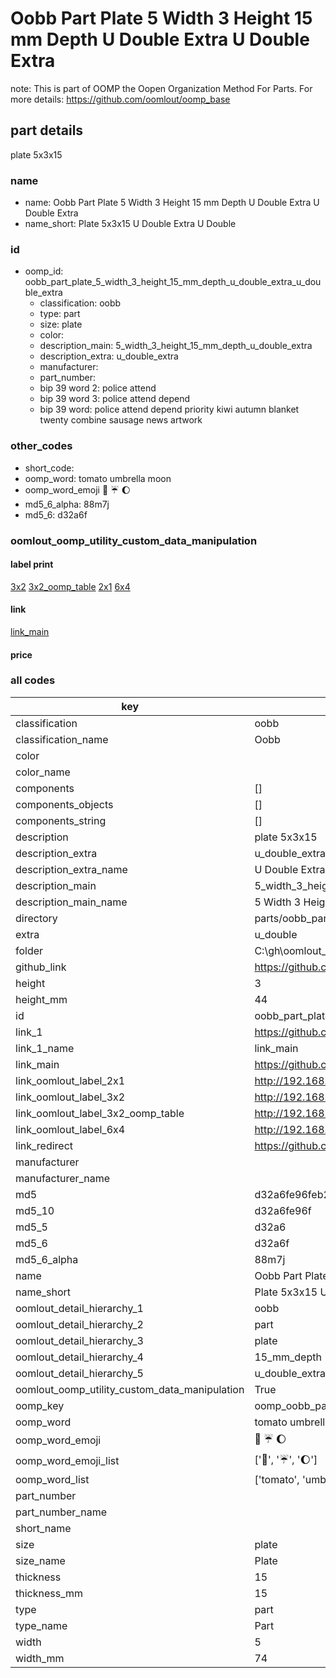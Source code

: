 # Oobb Part Plate 5 Width 3 Height 15 mm Depth U Double Extra U Double Extra  

note: This is part of OOMP the Oopen Organization Method For Parts. For more details: https://github.com/oomlout/oomp_base

##  part details
  



plate 5x3x15



### name
* name: Oobb Part Plate 5 Width 3 Height 15 mm Depth U Double Extra U Double Extra
* name_short: Plate 5x3x15 U Double Extra U Double
### id
* oomp_id: oobb_part_plate_5_width_3_height_15_mm_depth_u_double_extra_u_double_extra
  * classification: oobb
  * type: part
  * size: plate
  * color: 
  * description_main: 5_width_3_height_15_mm_depth_u_double_extra
  * description_extra: u_double_extra
  * manufacturer: 
  * part_number: 
  * bip 39 word 2: police attend
  * bip 39 word 3: police attend depend
  * bip 39 word: police attend depend priority kiwi autumn blanket twenty combine sausage news artwork

### other_codes
* short_code: 
* oomp_word: tomato umbrella moon
* oomp_word_emoji :tomato: :umbrella: :moon:
* md5_6_alpha: 88m7j
* md5_6: d32a6f






### oomlout_oomp_utility_custom_data_manipulation
#### label print
[3x2](http://192.168.1.245:1112/?label=oomp%2088m7j)
[3x2_oomp_table](http://192.168.1.108:1112/?label=oomp%2088m7j)
[2x1](http://192.168.1.242:1112/?label=oomp%2088m7j)
[6x4](http://192.168.1.55:1112/?label=oomp%2088m7j)    

#### link

[link_main](https://github.com/oomlout/oomlout_oobb_version_4_generated_parts/tree/main/navigation_oomp/oobb/part/plate/5_width_3_height_15_mm_depth_u_double_extra/u_double_extra/part)                              

#### price







### all codes 
| key | value |  
| --- | --- |  
| classification | oobb |  
| classification_name | Oobb |  
| color |  |  
| color_name |  |  
| components | [] |  
| components_objects | [] |  
| components_string | [] |  
| description | plate 5x3x15 |  
| description_extra | u_double_extra |  
| description_extra_name | U Double Extra |  
| description_main | 5_width_3_height_15_mm_depth_u_double_extra |  
| description_main_name | 5 Width 3 Height 15 mm Depth U Double Extra |  
| directory | parts/oobb_part_plate_5_width_3_height_15_mm_depth_u_double_extra_u_double_extra |  
| extra | u_double |  
| folder | C:\gh\oomlout_oobb_version_4_generated_parts\parts\oobb_part_plate_5_width_3_height_15_mm_depth_u_double_extra_u_double_extra |  
| github_link | https://github.com/oomlout/oomlout_oomp_part_src/tree/main/parts/oobb_part_plate_5_width_3_height_15_mm_depth_u_double_extra_u_double_extra |  
| height | 3 |  
| height_mm | 44 |  
| id | oobb_part_plate_5_width_3_height_15_mm_depth_u_double_extra_u_double_extra |  
| link_1 | https://github.com/oomlout/oomlout_oobb_version_4_generated_parts/tree/main/navigation_oomp/oobb/part/plate/5_width_3_height_15_mm_depth_u_double_extra/u_double_extra/part |  
| link_1_name | link_main |  
| link_main | https://github.com/oomlout/oomlout_oobb_version_4_generated_parts/tree/main/navigation_oomp/oobb/part/plate/5_width_3_height_15_mm_depth_u_double_extra/u_double_extra/part |  
| link_oomlout_label_2x1 | http://192.168.1.242:1112/?label=oomp%2088m7j |  
| link_oomlout_label_3x2 | http://192.168.1.245:1112/?label=oomp%2088m7j |  
| link_oomlout_label_3x2_oomp_table | http://192.168.1.108:1112/?label=oomp%2088m7j |  
| link_oomlout_label_6x4 | http://192.168.1.55:1112/?label=oomp%2088m7j |  
| link_redirect | https://github.com/oomlout/oomlout_oobb_version_4_generated_parts/tree/main/parts/oobb_plate_05_03_15_ex_u_double |  
| manufacturer |  |  
| manufacturer_name |  |  
| md5 | d32a6fe96feb22e83ebdbaae75c3a53d |  
| md5_10 | d32a6fe96f |  
| md5_5 | d32a6 |  
| md5_6 | d32a6f |  
| md5_6_alpha | 88m7j |  
| name | Oobb Part Plate 5 Width 3 Height 15 mm Depth U Double Extra U Double Extra |  
| name_short | Plate 5x3x15 U Double Extra U Double |  
| oomlout_detail_hierarchy_1 | oobb |  
| oomlout_detail_hierarchy_2 | part |  
| oomlout_detail_hierarchy_3 | plate |  
| oomlout_detail_hierarchy_4 | 15_mm_depth |  
| oomlout_detail_hierarchy_5 | u_double_extra |  
| oomlout_oomp_utility_custom_data_manipulation | True |  
| oomp_key | oomp_oobb_part_plate_5_width_3_height_15_mm_depth_u_double_extra_u_double_extra |  
| oomp_word | tomato umbrella moon |  
| oomp_word_emoji | :tomato: :umbrella: :moon: |  
| oomp_word_emoji_list | [':tomato:', ':umbrella:', ':moon:'] |  
| oomp_word_list | ['tomato', 'umbrella', 'moon'] |  
| part_number |  |  
| part_number_name |  |  
| short_name |  |  
| size | plate |  
| size_name | Plate |  
| thickness | 15 |  
| thickness_mm | 15 |  
| type | part |  
| type_name | Part |  
| width | 5 |  
| width_mm | 74 |  
